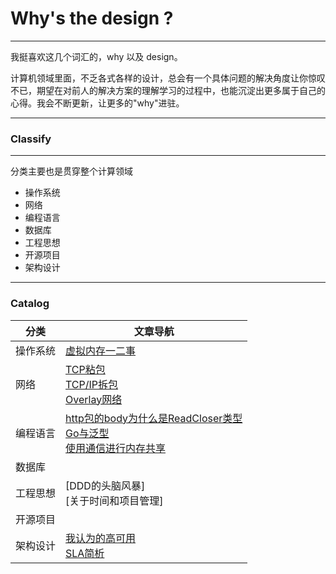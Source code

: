 # Why's the design ?

---
我挺喜欢这几个词汇的，why 以及 design。

计算机领域里面，不乏各式各样的设计，总会有一个具体问题的解决角度让你惊叹不已，期望在对前人的解决方案的理解学习的过程中，也能沉淀出更多属于自己的心得。我会不断更新，让更多的"why"进驻。

---

### Classify 

---

分类主要也是贯穿整个计算领域

+ 操作系统
+ 网络
+ 编程语言
+ 数据库
+ 工程思想
+ 开源项目
+ 架构设计

---

### Catalog

|分类|文章导航|
| ----  | ---- |
| 操作系统|[虚拟内存一二事](https://github.com/yishonfighting/why-design/blob/master/os/virtual_memory.md)|
|网络|[TCP粘包](https://github.com/yishonfighting/why-design/blob/master/net/message_framing.md) <br /> [TCP/IP拆包](https://github.com/yishonfighting/why-design/blob/master/net/data_split.md) <br /> [Overlay网络](https://github.com/yishonfighting/why-design/blob/master/net/overlay.md)|
|编程语言|[http包的body为什么是ReadCloser类型](https://github.com/yishonfighting/why-design/blob/master/lang/read_closer.md) <br /> [Go与泛型](https://github.com/yishonfighting/why-design/blob/master/lang/go_generic.md) <br /> [使用通信进行内存共享](https://github.com/yishonfighting/why-design/blob/master/lang/csp.md)|
|数据库||
|工程思想|[DDD的头脑风暴] <br /> [关于时间和项目管理] |
|开源项目||
|架构设计 |[我认为的高可用](https://github.com/yishonfighting/why-design/blob/master/arch/high_availability.md) <br /> [SLA简析](https://github.com/yishonfighting/why-design/blob/master/arch/sla.md)|
